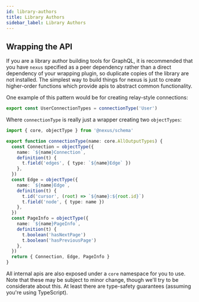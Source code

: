 ```yaml
---
id: library-authors
title: Library Authors
sidebar_label: Library Authors
---
```


## Wrapping the API

If you are a library author building tools for GraphQL, it is recommended that you have `nexus` specified as a peer dependency rather than a direct dependency of your wrapping plugin, so duplicate copies of the library are not installed. The simplest way to build things for nexus is just to create higher-order functions which provide apis to abstract common functionality.

One example of this pattern would be for creating relay-style connections:

```ts
export const UserConnectionTypes = connectionType('User')
```

Where `connectionType` is really just a wrapper creating two `objectTypes`:

```ts
import { core, objectType } from '@nexus/schema'

export function connectionType(name: core.AllOutputTypes) {
  const Connection = objectType({
    name: `${name}Connection`,
    definition(t) {
      t.field('edges', { type: `${name}Edge` })
    },
  })
  const Edge = objectType({
    name: `${name}Edge`,
    definition(t) {
      t.id('cursor', (root) => `${name}:${root.id}`)
      t.field('node', { type: name })
    },
  })
  const PageInfo = objectType({
    name: `${name}PageInfo`,
    definition(t) {
      t.boolean('hasNextPage')
      t.boolean('hasPreviousPage')
    },
  })
  return { Connection, Edge, PageInfo }
}
```

All internal apis are also exposed under a `core` namespace for you to use. Note that these may be subject to minor change, though we'll try to be considerate about this. At least there are type-safety guarantees (assuming you're using TypeScript).
